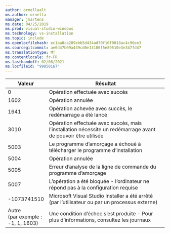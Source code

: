 ```yaml
---
author: ornellaalt
ms.author: ornella
manager: jmartens
ms.date: 04/25/2019
ms.prod: visual-studio-windows
ms.technology: vs-installation
ms.topic: include
ms.openlocfilehash: ec1aa8ca289ebb5d434ad70f16f0018ac4c96ee3
ms.sourcegitcommit: ae6d47b09a439cd0e13180f5e89510e3e347fd47
ms.translationtype: MT
ms.contentlocale: fr-FR
ms.lasthandoff: 02/08/2021
ms.locfileid: "99850167"
---
```

| **Valeur** | **Résultat** |
| --------- | ---------- |
| 0 | Opération effectuée avec succès |
| 1602 | Opération annulée |
| 1641 | Opération achevée avec succès, le redémarrage a été lancé |
| 3010 | Opération effectuée avec succès, mais l’installation nécessite un redémarrage avant de pouvoir être utilisée |
| 5003 | Le programme d’amorçage a échoué à télécharger le programme d’installation |
| 5004 | Opération annulée |
| 5005 | Erreur d’analyse de la ligne de commande du programme d’amorçage |
| 5007 | L’opération a été bloquée - l’ordinateur ne répond pas à la configuration requise |
| -1073741510 | Microsoft Visual Studio Installer a été arrêté (par l’utilisateur ou par un processus externe) |
| Autre<br>(par exemple :<br>-1, 1, 1603) | Une condition d’échec s’est produite - Pour plus d’informations, consultez les journaux |

